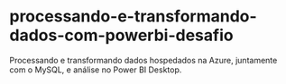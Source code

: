 # processando-e-transformando-dados-com-powerbi-desafio
Processando e transformando dados hospedados na Azure, juntamente com o MySQL, e análise no Power BI Desktop.
